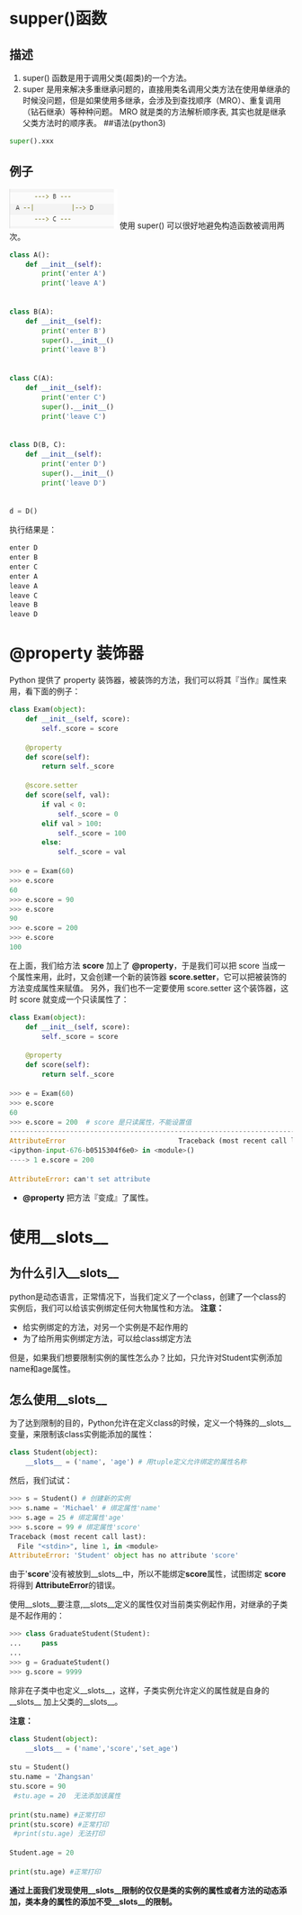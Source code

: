 # supper()函数
## 描述
1. super() 函数是用于调用父类(超类)的一个方法。
2. super 是用来解决多重继承问题的，直接用类名调用父类方法在使用单继承的时候没问题，但是如果使用多继承，会涉及到查找顺序（MRO）、重复调用（钻石继承）等种种问题。
MRO 就是类的方法解析顺序表, 其实也就是继承父类方法时的顺序表。
##语法(python3)
~~~python
super().xxx
~~~


## 例子


![](../images/菱形继承.jpg)
使用 super() 可以很好地避免构造函数被调用两次。
~~~python
class A():
    def __init__(self):
        print('enter A')
        print('leave A')


class B(A):
    def __init__(self):
        print('enter B')
        super().__init__()
        print('leave B')


class C(A):
    def __init__(self):
        print('enter C')
        super().__init__()
        print('leave C')


class D(B, C):
    def __init__(self):
        print('enter D')
        super().__init__()
        print('leave D')


d = D()
~~~
执行结果是：
~~~python
enter D
enter B
enter C
enter A
leave A
leave C
leave B
leave D
~~~


# @property  装饰器
Python 提供了 property 装饰器，被装饰的方法，我们可以将其『当作』属性来用，看下面的例子：
~~~python
class Exam(object):
    def __init__(self, score):
        self._score = score

    @property
    def score(self):
        return self._score

    @score.setter
    def score(self, val):
        if val < 0:
            self._score = 0
        elif val > 100:
            self._score = 100
        else:
            self._score = val

>>> e = Exam(60)
>>> e.score
60
>>> e.score = 90
>>> e.score
90
>>> e.score = 200
>>> e.score
100
~~~
在上面，我们给方法 **score** 加上了 **@property**，于是我们可以把 score 当成一个属性来用，此时，又会创建一个新的装饰器 **score.setter**，它可以把被装饰的方法变成属性来赋值。
另外，我们也不一定要使用 score.setter 这个装饰器，这时 score 就变成一个只读属性了：
~~~python
class Exam(object):
    def __init__(self, score):
        self._score = score

    @property
    def score(self):
        return self._score

>>> e = Exam(60)
>>> e.score
60
>>> e.score = 200  # score 是只读属性，不能设置值
---------------------------------------------------------------------------
AttributeError                            Traceback (most recent call last)
<ipython-input-676-b0515304f6e0> in <module>()
----> 1 e.score = 200

AttributeError: can't set attribute
~~~
*  **@property** 把方法『变成』了属性。
  

# 使用__slots__

## 为什么引入__slots__
python是动态语言，正常情况下，当我们定义了一个class，创建了一个class的实例后，我们可以给该实例绑定任何大物属性和方法。
**注意：**
* 给实例绑定的方法，对另一个实例是不起作用的
* 为了给所用实例绑定方法，可以给class绑定方法
  
但是，如果我们想要限制实例的属性怎么办？比如，只允许对Student实例添加name和age属性。


## 怎么使用__slots__
为了达到限制的目的，Python允许在定义class的时候，定义一个特殊的__slots__变量，来限制该class实例能添加的属性：
~~~python
class Student(object):
    __slots__ = ('name', 'age') # 用tuple定义允许绑定的属性名称
~~~
然后，我们试试：
~~~python
>>> s = Student() # 创建新的实例
>>> s.name = 'Michael' # 绑定属性'name'
>>> s.age = 25 # 绑定属性'age'
>>> s.score = 99 # 绑定属性'score'
Traceback (most recent call last):
  File "<stdin>", line 1, in <module>
AttributeError: 'Student' object has no attribute 'score'
~~~
由于'**score**'没有被放到__slots__中，所以不能绑定**score**属性，试图绑定 **score**将得到 **AttributeError**的错误。

使用__slots__要注意,__slots__定义的属性仅对当前类实例起作用，对继承的子类是不起作用的：
~~~python
>>> class GraduateStudent(Student):
...     pass
...
>>> g = GraduateStudent()
>>> g.score = 9999
~~~
除非在子类中也定义__slots__，这样，子类实例允许定义的属性就是自身的__slots__ 加上父类的__slots__。


**注意：**
~~~python
class Student(object):
	__slots__ = ('name','score','set_age')

stu = Student()
stu.name = 'Zhangsan'
stu.score = 90
 #stu.age = 20  无法添加该属性

print(stu.name) #正常打印
print(stu.score) #正常打印
 #print(stu.age) 无法打印

Student.age = 20

print(stu.age) #正常打印
~~~
**通过上面我们发现使用__slots__限制的仅仅是类的实例的属性或者方法的动态添加，类本身的属性的添加不受__slots__的限制。**